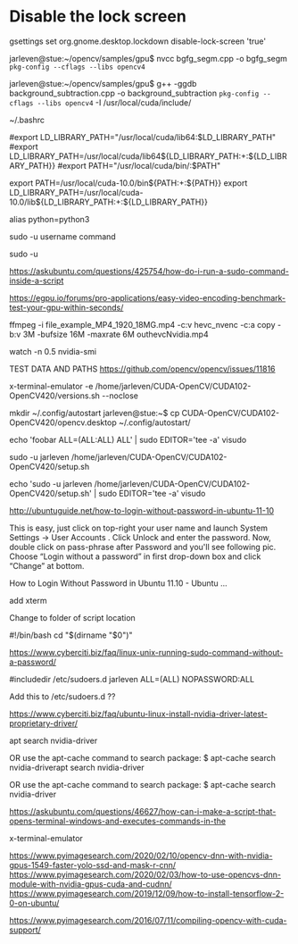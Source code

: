 
# Disable the lock screen
gsettings set org.gnome.desktop.lockdown disable-lock-screen 'true'


jarleven@stue:~/opencv/samples/gpu$ nvcc bgfg_segm.cpp -o bgfg_segm `pkg-config --cflags --libs opencv4`

jarleven@stue:~/opencv/samples/gpu$ g++ -ggdb background_subtraction.cpp -o background_subtraction `pkg-config --cflags --libs opencv4` -I /usr/local/cuda/include/

~/.bashrc

#export LD_LIBRARY_PATH="/usr/local/cuda/lib64:$LD_LIBRARY_PATH"
#export LD_LIBRARY_PATH=/usr/local/cuda/lib64${LD_LIBRARY_PATH:+:${LD_LIBRARY_PATH}}
#export PATH="/usr/local/cuda/bin/:$PATH"



export PATH=/usr/local/cuda-10.0/bin${PATH:+:${PATH}}
export LD_LIBRARY_PATH=/usr/local/cuda-10.0/lib${LD_LIBRARY_PATH:+:${LD_LIBRARY_PATH}}



alias python=python3


sudo -u username command

sudo -u 

https://askubuntu.com/questions/425754/how-do-i-run-a-sudo-command-inside-a-script


https://egpu.io/forums/pro-applications/easy-video-encoding-benchmark-test-your-gpu-within-seconds/

ffmpeg -i file_example_MP4_1920_18MG.mp4 -c:v hevc_nvenc -c:a copy -b:v 3M -bufsize 16M -maxrate 6M outhevcNvidia.mp4

watch -n 0.5 nvidia-smi


TEST DATA AND PATHS
https://github.com/opencv/opencv/issues/11816


x-terminal-emulator -e /home/jarleven/CUDA-OpenCV/CUDA102-OpenCV420/versions.sh --noclose

mkdir ~/.config/autostart
jarleven@stue:~$ cp CUDA-OpenCV/CUDA102-OpenCV420/opencv.desktop ~/.config/autostart/












echo 'foobar ALL=(ALL:ALL) ALL' | sudo EDITOR='tee -a' visudo

sudo -u jarleven /home/jarleven/CUDA-OpenCV/CUDA102-OpenCV420/setup.sh


echo 'sudo -u jarleven /home/jarleven/CUDA-OpenCV/CUDA102-OpenCV420/setup.sh' | sudo EDITOR='tee -a' visudo




http://ubuntuguide.net/how-to-login-without-password-in-ubuntu-11-10

This is easy, just click on top-right your user name and launch System Settings -> User Accounts . Click Unlock and enter the password. Now, double click on pass-phrase after Password and you'll see following pic. Choose “Login without a password” in first drop-down box and click “Change” at bottom.

How to Login Without Password in Ubuntu 11.10 - Ubuntu ...


add xterm

Change to folder of script location

#!/bin/bash
cd "$(dirname "$0")"


https://www.cyberciti.biz/faq/linux-unix-running-sudo-command-without-a-password/

#includedir /etc/sudoers.d
jarleven ALL=(ALL) NOPASSWORD:ALL

Add this to /etc/sudoers.d ??


https://www.cyberciti.biz/faq/ubuntu-linux-install-nvidia-driver-latest-proprietary-driver/

apt search nvidia-driver

OR use the apt-cache command to search package:
$ apt-cache search nvidia-driverapt search nvidia-driver

OR use the apt-cache command to search package:
$ apt-cache search nvidia-driver




https://askubuntu.com/questions/46627/how-can-i-make-a-script-that-opens-terminal-windows-and-executes-commands-in-the

x-terminal-emulator

https://www.pyimagesearch.com/2020/02/10/opencv-dnn-with-nvidia-gpus-1549-faster-yolo-ssd-and-mask-r-cnn/
https://www.pyimagesearch.com/2020/02/03/how-to-use-opencvs-dnn-module-with-nvidia-gpus-cuda-and-cudnn/
https://www.pyimagesearch.com/2019/12/09/how-to-install-tensorflow-2-0-on-ubuntu/

https://www.pyimagesearch.com/2016/07/11/compiling-opencv-with-cuda-support/



